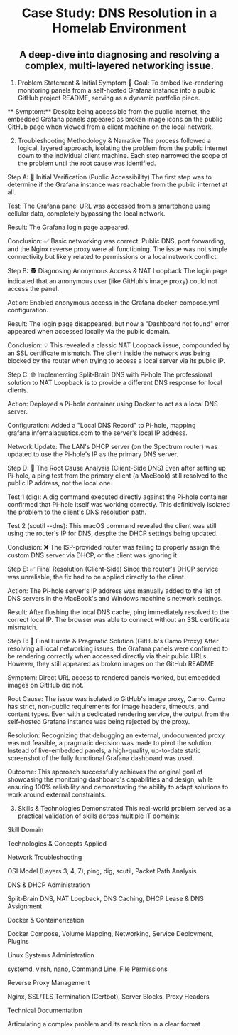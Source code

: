 <div align="center">

# Case Study: DNS Resolution in a Homelab Environment
## A deep-dive into diagnosing and resolving a complex, multi-layered networking issue.
</div>

1. Problem Statement & Initial Symptom
🎯 Goal: To embed live-rendering monitoring panels from a self-hosted Grafana instance into a public GitHub project README, serving as a dynamic portfolio piece.

** Symptom:** Despite being accessible from the public internet, the embedded Grafana panels appeared as broken image icons on the public GitHub page when viewed from a client machine on the local network.

2. Troubleshooting Methodology & Narrative
The process followed a logical, layered approach, isolating the problem from the public internet down to the individual client machine. Each step narrowed the scope of the problem until the root cause was identified.

Step A: 🧪 Initial Verification (Public Accessibility)
The first step was to determine if the Grafana instance was reachable from the public internet at all.

Test: The Grafana panel URL was accessed from a smartphone using cellular data, completely bypassing the local network.

Result: The Grafana login page appeared.

Conclusion: ✅ Basic networking was correct. Public DNS, port forwarding, and the Nginx reverse proxy were all functioning. The issue was not simple connectivity but likely related to permissions or a local network conflict.

Step B: 🕵️ Diagnosing Anonymous Access & NAT Loopback
The login page indicated that an anonymous user (like GitHub's image proxy) could not access the panel.

Action: Enabled anonymous access in the Grafana docker-compose.yml configuration.

Result: The login page disappeared, but now a "Dashboard not found" error appeared when accessed locally via the public domain.

Conclusion: 💡 This revealed a classic NAT Loopback issue, compounded by an SSL certificate mismatch. The client inside the network was being blocked by the router when trying to access a local server via its public IP.

Step C: 🌐 Implementing Split-Brain DNS with Pi-hole
The professional solution to NAT Loopback is to provide a different DNS response for local clients.

Action: Deployed a Pi-hole container using Docker to act as a local DNS server.

Configuration: Added a "Local DNS Record" to Pi-hole, mapping grafana.infernalaquatics.com to the server's local IP address.

Network Update: The LAN's DHCP server (on the Spectrum router) was updated to use the Pi-hole's IP as the primary DNS server.

Step D: 🔬 The Root Cause Analysis (Client-Side DNS)
Even after setting up Pi-hole, a ping test from the primary client (a MacBook) still resolved to the public IP address, not the local one.

Test 1 (dig): A dig command executed directly against the Pi-hole container confirmed that Pi-hole itself was working correctly. This definitively isolated the problem to the client's DNS resolution path.

Test 2 (scutil --dns): This macOS command revealed the client was still using the router's IP for DNS, despite the DHCP settings being updated.

Conclusion: ❌ The ISP-provided router was failing to properly assign the custom DNS server via DHCP, or the client was ignoring it.

Step E: ✅ Final Resolution (Client-Side)
Since the router's DHCP service was unreliable, the fix had to be applied directly to the client.

Action: The Pi-hole server's IP address was manually added to the list of DNS servers in the MacBook's and Windows machine's network settings.

Result: After flushing the local DNS cache, ping immediately resolved to the correct local IP. The browser was able to connect without an SSL certificate mismatch.

Step F: 🏁 Final Hurdle & Pragmatic Solution (GitHub's Camo Proxy)
After resolving all local networking issues, the Grafana panels were confirmed to be rendering correctly when accessed directly via their public URLs. However, they still appeared as broken images on the GitHub README.

Symptom: Direct URL access to rendered panels worked, but embedded images on GitHub did not.

Root Cause: The issue was isolated to GitHub's image proxy, Camo. Camo has strict, non-public requirements for image headers, timeouts, and content types. Even with a dedicated rendering service, the output from the self-hosted Grafana instance was being rejected by the proxy.

Resolution: Recognizing that debugging an external, undocumented proxy was not feasible, a pragmatic decision was made to pivot the solution. Instead of live-embedded panels, a high-quality, up-to-date static screenshot of the fully functional Grafana dashboard was used.

Outcome: This approach successfully achieves the original goal of showcasing the monitoring dashboard's capabilities and design, while ensuring 100% reliability and demonstrating the ability to adapt solutions to work around external constraints.

3. Skills & Technologies Demonstrated
This real-world problem served as a practical validation of skills across multiple IT domains:

Skill Domain

Technologies & Concepts Applied

Network Troubleshooting

OSI Model (Layers 3, 4, 7), ping, dig, scutil, Packet Path Analysis

DNS & DHCP Administration

Split-Brain DNS, NAT Loopback, DNS Caching, DHCP Lease & DNS Assignment

Docker & Containerization

Docker Compose, Volume Mapping, Networking, Service Deployment, Plugins

Linux Systems Administration

systemd, virsh, nano, Command Line, File Permissions

Reverse Proxy Management

Nginx, SSL/TLS Termination (Certbot), Server Blocks, Proxy Headers

Technical Documentation

Articulating a complex problem and its resolution in a clear format
